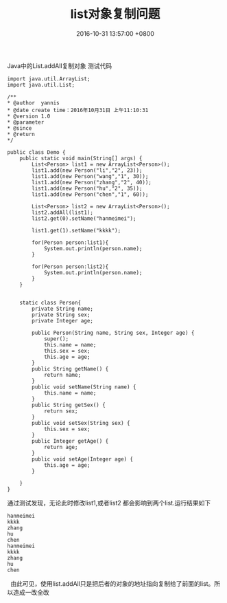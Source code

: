 ﻿---
title: list对象复制问题
date: 2016-10-31 13:57:00 +0800 
layout: post
permalink: /blog/2016/10/31/list对象复制问题.html
categories:
  - 问题一箩筐
tags:
  - JAVA
  - List
---

Java中的List.addAll复制对象
测试代码
```
import java.util.ArrayList;
import java.util.List;

/** 
* @author  yannis
* @date create time：2016年10月31日 上午11:10:31 
* @version 1.0 
* @parameter  
* @since  
* @return  
*/

public class Demo {
	public static void main(String[] args) {
		List<Person> list1 = new ArrayList<Person>();
		list1.add(new Person("li","2", 23));
		list1.add(new Person("wang","1", 30));
		list1.add(new Person("zhang","2", 40));
		list1.add(new Person("hu","2", 35));
		list1.add(new Person("chen","1", 60));
		
		List<Person> list2 = new ArrayList<Person>();
		list2.addAll(list1);
		list2.get(0).setName("hanmeimei");
		
		list1.get(1).setName("kkkk");

		for(Person person:list1){
			System.out.println(person.name);
		}
		
		for(Person person:list2){
			System.out.println(person.name);
		}
	}
	
	
	static class Person{
		private String name;
		private String sex;
		private Integer age;
		
		public Person(String name, String sex, Integer age) {
			super();
			this.name = name;
			this.sex = sex;
			this.age = age;
		}
		public String getName() {
			return name;
		}
		public void setName(String name) {
			this.name = name;
		}
		public String getSex() {
			return sex;
		}
		public void setSex(String sex) {
			this.sex = sex;
		}
		public Integer getAge() {
			return age;
		}
		public void setAge(Integer age) {
			this.age = age;
		}
		
	}
}
```
通过测试发现，无论此时修改list1,或者list2 都会影响到两个list.运行结果如下
```
hanmeimei
kkkk
zhang
hu
chen
hanmeimei
kkkk
zhang
hu
chen
```
 
由此可见，使用list.addAll只是把后者的对象的地址指向复制给了前面的list。所以造成一改全改